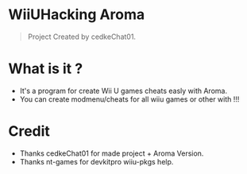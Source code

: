 # WiiUHacking Aroma
> Project Created by cedkeChat01.

# What is it ?
  - It's a program for create Wii U games cheats easly with Aroma. 
- You can create modmenu/cheats for all wiiu games or other with !!!

# Credit
- Thanks cedkeChat01 for made project + Aroma Version.
- Thanks nt-games for devkitpro wiiu-pkgs help.
